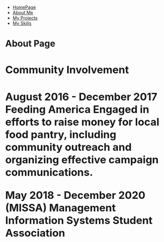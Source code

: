 <ul class="nav justify-content-center">
  <li class="nav-item">
    <a class="nav-link active" href="index">HomePage</a>
  </li>
  <li class="nav-item">
    <a class="nav-link" href="About">About Me</a>
  </li>
  <li class="nav-item">
    <a class="nav-link" href="Project">My Projects</a>
  </li>
  <li class="nav-item">
    <a class="nav-link" href="Skills">My Skills</a>
  </li>
</ul>
<h1>About Page<h1/>
  <div>
   <h3> Community Involvement<h3/>
   August 2016 - December 2017 Feeding America
           Engaged in efforts to raise money for local food pantry, including community outreach and organizing effective campaign communications.
     
   May 2018 - December 2020 (MISSA) Management Information Systems Student Association
  <div/>
